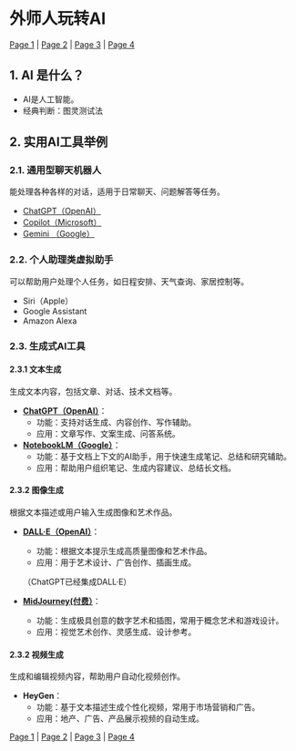 # 外师人玩转AI
[Page 1](index.md) | [Page 2](page2.md) | [Page 3](page3.md) | [Page 4](page4.md)


## 1. AI 是什么？
- AI是人工智能。
- 经典判断：图灵测试法

## 2. 实用AI工具举例
### 2.1. 通用型聊天机器人

能处理各种各样的对话，适用于日常聊天、问题解答等任务。

- [ChatGPT（OpenAI）](https://chat.openai.com/)
- [Copilot（Microsoft）](https://www.microsoft.com/en-us/edge/features/copilot)
- [Gemini （Google）](https://gemini.google.com/)

### 2.2. 个人助理类虚拟助手

可以帮助用户处理个人任务，如日程安排、天气查询、家居控制等。

- Siri（Apple）
- Google Assistant
- Amazon Alexa

### 2.3. 生成式AI工具

#### 2.3.1 文本生成

生成文本内容，包括文章、对话、技术文档等。

- **[ChatGPT（OpenAI）](https://chat.openai.com/)**：
  - 功能：支持对话生成、内容创作、写作辅助。
  - 应用：文章写作、文案生成、问答系统。
- **[NotebookLM（Google）](https://notebooklm.google.com/)**：
  - 功能：基于文档上下文的AI助手，用于快速生成笔记、总结和研究辅助。
  - 应用：帮助用户组织笔记、生成内容建议、总结长文档。
 
#### 2.3.2 图像生成

根据文本描述或用户输入生成图像和艺术作品。

- **[DALL·E（OpenAI）](https://openai.com/index/dall-e-3/)**：
  - 功能：根据文本提示生成高质量图像和艺术作品。
  - 应用：用于艺术设计、广告创作、插画生成。
  
  （ChatGPT已经集成DALL·E）

- **[MidJourney(付费）](https://midjourney.fm/)**：
  - 功能：生成极具创意的数字艺术和插图，常用于概念艺术和游戏设计。
  - 应用：视觉艺术创作、灵感生成、设计参考。

#### 2.3.2 视频生成

生成和编辑视频内容，帮助用户自动化视频创作。

- **HeyGen**：
  - 功能：基于文本描述生成个性化视频，常用于市场营销和广告。
  - 应用：地产、广告、产品展示视频的自动生成。
  
[Page 1](index.md) | [Page 2](page2.md) | [Page 3](page3.md) | [Page 4](page4.md)


